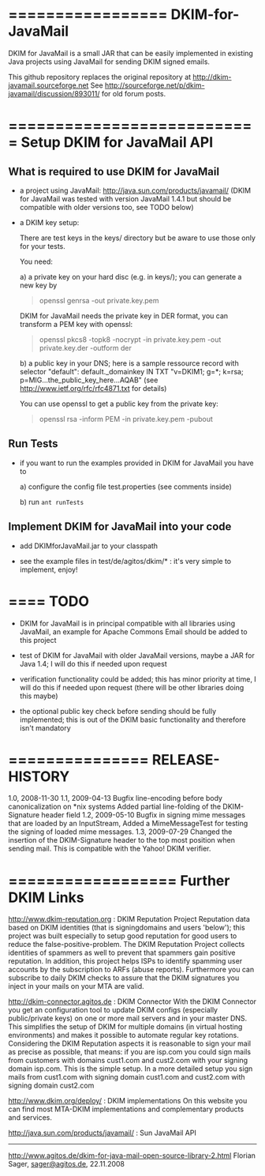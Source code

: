 =================
DKIM-for-JavaMail
=================

DKIM for JavaMail is a small JAR that can be easily implemented in existing Java projects using JavaMail for sending DKIM signed emails.

This github repository replaces the original repository at http://dkim-javamail.sourceforge.net
See http://sourceforge.net/p/dkim-javamail/discussion/893011/ for old forum posts.


===========================
Setup DKIM for JavaMail API
===========================

What is required to use DKIM for JavaMail
---

- a project using JavaMail: http://java.sun.com/products/javamail/
  (DKIM for JavaMail was tested with version JavaMail 1.4.1 but should be compatible with
   older versions too, see TODO below)


- a DKIM key setup:

  There are test keys in the keys/ directory but be aware to use those only for your tests.
  
  You need:

  a) a private key on your hard disc (e.g. in keys/); you can generate a new key by

   > openssl genrsa -out private.key.pem
 
     DKIM for JavaMail needs the private key in DER format, you can transform a PEM key
     with openssl:

   > openssl pkcs8 -topk8 -nocrypt -in private.key.pem -out private.key.der -outform der


  b) a public key in your DNS; here is a sample ressource record with selector "default":
     default._domainkey IN TXT "v=DKIM1; g=*; k=rsa; p=MIG...the_public_key_here...AQAB"
     (see http://www.ietf.org/rfc/rfc4871.txt for details)
     
     You can use openssl to get a public key from the private key:
   
   > openssl rsa -inform PEM -in private.key.pem -pubout



Run Tests
---

- if you want to run the examples provided in DKIM for JavaMail you have to

  a) configure the config file test.properties (see comments inside)
  
  b) run `ant runTests`


Implement DKIM for JavaMail into your code
---

- add DKIMforJavaMail.jar to your classpath

- see the example files in test/de/agitos/dkim/* : it's very simple to implement, enjoy!


====
TODO
====

- DKIM for JavaMail is in principal compatible with all libraries using JavaMail,
  an example for Apache Commons Email should be added to this project

- test of DKIM for JavaMail with older JavaMail versions, maybe a JAR for Java 1.4;
  I will do this if needed upon request

- verification functionality could be added; this has minor priority at time, I will
  do this if needed upon request (there will be other libraries doing this maybe)

- the optional public key check before sending should be fully implemented; this is
  out of the DKIM basic functionality and therefore isn't mandatory


===============
RELEASE-HISTORY
===============

1.0, 2008-11-30
1.1, 2009-04-13
   Bugfix line-encoding before body canonicalization on *nix systems
   Added partial line-folding of the DKIM-Signature header field
1.2, 2009-05-10
   Bugfix in signing mime messages that are loaded by an InputStream,
   Added a MimeMessageTest for testing the signing of loaded mime messages.
1.3, 2009-07-29
   Changed the insertion of the DKIM-Signature header to the top most position
   when sending mail. This is compatible with the Yahoo! DKIM verifier.


==================
Further DKIM Links
==================

http://www.dkim-reputation.org : DKIM Reputation Project
   Reputation data based on DKIM identities (that is signingdomains and users 'below');
   this project was built especially to setup good reputation for good users to reduce
   the false-positive-problem. The DKIM Reputation Project collects identities of spammers
   as well to prevent that spammers gain positive reputation.
   In addition, this project helps ISPs to identify spamming user accounts by the
   subscription to ARFs (abuse reports).
   Furthermore you can subscribe to daily DKIM checks to assure that the DKIM signatures
   you inject in your mails on your MTA are valid.

http://dkim-connector.agitos.de : DKIM Connector
   With the DKIM Connector you get an configuration tool to update DKIM configs (especially
   public/private keys) on one or more mail servers and in your master DNS. This simplifies
   the setup of DKIM for multiple domains (in virtual hosting environments) and makes it
   possible to automate regular key rotations.
   Considering the DKIM Reputation aspects it is reasonable to sign your mail as precise
   as possible, that means: if you are isp.com you could sign mails from customers with
   domains cust1.com and cust2.com with your signing domain isp.com. This is the simple
   setup. In a more detailed setup you sign mails from cust1.com with signing domain cust1.com
   and cust2.com with signing domain cust2.com

http://www.dkim.org/deploy/ : DKIM implementations
	On this website you can find most MTA-DKIM implementations and complementary products
	and services.

http://java.sun.com/products/javamail/ : Sun JavaMail API

---

http://www.agitos.de/dkim-for-java-mail-open-source-library-2.html
Florian Sager, sager@agitos.de, 22.11.2008
